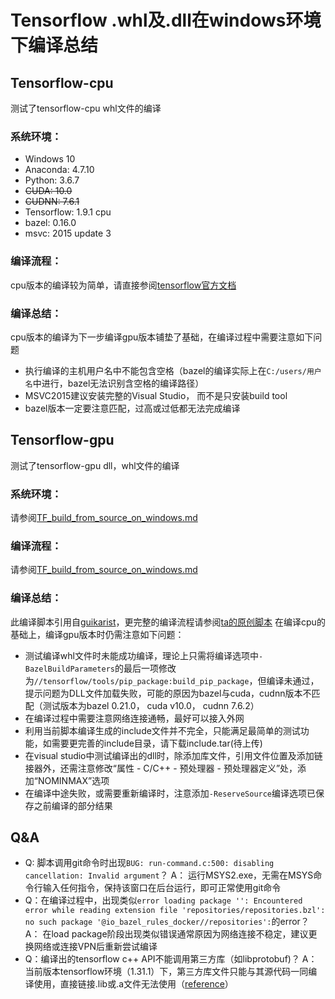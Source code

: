# Tensorflow .whl及.dll在windows环境下编译总结
## Tensorflow-cpu
测试了tensorflow-cpu whl文件的编译

### 系统环境：
* Windows 10
* Anaconda: 4.7.10
* Python: 3.6.7
* ~~CUDA: 10.0~~
* ~~CUDNN: 7.6.1~~
* Tensorflow: 1.9.1 cpu
* bazel: 0.16.0
* msvc: 2015 update 3

### 编译流程：
cpu版本的编译较为简单，请直接参阅[tensorflow官方文档](https://tensorflow.google.cn/install/source_windows "tensorflow官方文档")

### 编译总结：
cpu版本的编译为下一步编译gpu版本铺垫了基础，在编译过程中需要注意如下问题
* 执行编译的主机用户名中不能包含空格（bazel的编译实际上在`C:/users/用户名`中进行，bazel无法识别含空格的编译路径）
* MSVC2015建议安装完整的Visual Studio， 而不是只安装build tool
* bazel版本一定要注意匹配，过高或过低都无法完成编译

## Tensorflow-gpu
测试了tensorflow-gpu dll，whl文件的编译

### 系统环境：
请参阅[TF_build_from_source_on_windows.md](https://github.com/7oud/exp_build_win_tf/blob/master/TF_build_from_source_on_windows.md "TF_build_from_source_on_windows.md")

### 编译流程：
请参阅[TF_build_from_source_on_windows.md](https://github.com/7oud/exp_build_win_tf/blob/master/TF_build_from_source_on_windows.md "TF_build_from_source_on_windows.md")

### 编译总结：
此编译脚本引用自[guikarist](https://github.com/guikarist "guikarist")，更完整的编译流程请参阅[ta的原创脚本](https://github.com/guikarist/tensorflow-windows-build-script)
在编译cpu的基础上，编译gpu版本时仍需注意如下问题：
* 测试编译whl文件时未能成功编译，理论上只需将编译选项中`-BazelBuildParameters`的最后一项修改为`//tensorflow/tools/pip_package:build_pip_package`，但编译未通过，提示问题为DLL文件加载失败，可能的原因为bazel与cuda，cudnn版本不匹配（测试版本为bazel 0.21.0， cuda v10.0， cudnn 7.6.2）
* 在编译过程中需要注意网络连接通畅，最好可以接入外网
* 利用当前脚本编译生成的include文件并不完全，只能满足最简单的测试功能，如需要更完善的include目录，请下载include.tar(待上传)
* 在visual studio中测试编译出的dll时，除添加库文件，引用文件位置及添加链接器外，还需注意修改“属性 - C/C++ - 预处理器 - 预处理器定义”处，添加“NOMINMAX”选项
* 在编译中途失败，或需要重新编译时，注意添加`-ReserveSource`编译选项已保存之前编译的部分结果

## Q&A
* Q: 脚本调用git命令时出现`BUG: run-command.c:500: disabling cancellation: Invalid argument`？
A： 运行MSYS2.exe，无需在MSYS命令行输入任何指令，保持该窗口在后台运行，即可正常使用git命令
* Q：在编译过程中，出现类似`error loading package '': Encountered error while reading extension file 'repositories/repositories.bzl': no such package '@io_bazel_rules_docker//repositories':`的error？
A： 在load package阶段出现类似错误通常原因为网络连接不稳定，建议更换网络或连接VPN后重新尝试编译
* Q：编译出的tensorflow c++ API不能调用第三方库（如libprotobuf)？
A： 当前版本tensorflow环境（1.31.1）下，第三方库文件只能与其源代码一同编译使用，直接链接.lib或.a文件无法使用（[reference](https://github.com/guikarist/tensorflow-windows-build-script/issues/21)）

